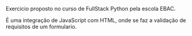 Exercicio proposto no curso de FullStack Python pela escola EBAC.

É uma integração de JavaScript com HTML, onde se faz a validação de requisitos de um formulario.
